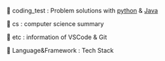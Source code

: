 :open_file_folder: coding_test : Problem solutions with [python](https://github.com/DooDoo3804/Study/tree/master/coding_test/Python) & [Java](https://github.com/DooDoo3804/Study/tree/master/coding_test/Java)

:open_file_folder: cs : computer science summary

:open_file_folder: etc : information of VSCode & Git

:open_file_folder: Language&Framework : Tech Stack
